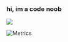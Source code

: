 ### hi, im a code noob
![](https://github-readme-stats.vercel.app/api/top-langs/?username=MuMapleTW&langs_count=10&theme=tokyonight&layout=compact)

<!-- 
**NyoMaple/NyoMaple** is a ✨ _special_ ✨ repository because its `README.md` (this file) appears on your GitHub profile.

Here are some ideas to get you started:

- 🔭 I’m currently working on ...
- 🌱 I’m currently learning ...
- 👯 I’m looking to collaborate on ...
- 🤔 I’m looking for help with ...
- 💬 Ask me about ...
- 📫 How to reach me: ...
- 😄 Pronouns: ...
- ⚡ Fun fact: ...
 -->

![Metrics](https://metrics.lecoq.io/MuMapleTW?template=classic&config.timezone=Asia%2FTaipei)
